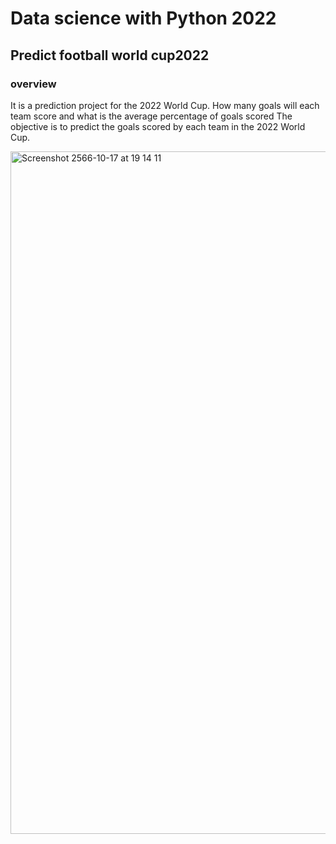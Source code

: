# Data science with Python 2022 #

## Predict football world cup2022 ##

### overview ###
It is a prediction project for the 2022 World Cup. How many goals will each team score and what is the average percentage of goals scored
The objective is to predict the goals scored by each team in the 2022 World Cup.

<img width="1092" alt="Screenshot 2566-10-17 at 19 14 11" src="https://github.com/hilmanyusoh/Fundamental_Data_Science/assets/118374893/9c6198fb-bfb1-4d0d-a117-dec1b2c12787">
